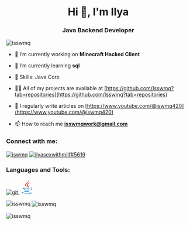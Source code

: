 <h1 align="center">Hi 👋, I'm Ilya</h1>
<h3 align="center">Java Backend Developer</h3>

<p align="left"> <img src="https://komarev.com/ghpvc/?username=isswmq&label=Profile%20views&color=0e75b6&style=flat" alt="isswmq" /> </p>

- 🔭 I’m currently working on **Minecraft Hacked Client**

- 🌱 I’m currently learning **sql**

- 💪 Skills: Java Core

- 👨‍💻 All of my projects are available at [https://github.com/Isswmq?tab=repositories](https://github.com/Isswmq?tab=repositories)

- 📝 I regularly write articles on [https://www.youtube.com/@iswmq420](https://www.youtube.com/@iswmq420)

- 📫 How to reach me **isswmqwork@gmail.com**

<h3 align="left">Connect with me:</h3>
<p align="left">
<a href="https://www.youtube.com/@iswmq420" target="blank"><img align="center" src="https://raw.githubusercontent.com/rahuldkjain/github-profile-readme-generator/master/src/images/icons/Social/youtube.svg" alt="iswmq" height="30" width="40" /></a>
<a href="https://discord.gg/ilyasexwithmilf#5619" target="blank"><img align="center" src="https://raw.githubusercontent.com/rahuldkjain/github-profile-readme-generator/master/src/images/icons/Social/discord.svg" alt="ilyasexwithmilf#5619" height="30" width="40" /></a>
</p>

<h3 align="left">Languages and Tools:</h3>
<p align="left"> <a href="https://git-scm.com/" target="_blank" rel="noreferrer"> <img src="https://www.vectorlogo.zone/logos/git-scm/git-scm-icon.svg" alt="git" width="40" height="40"/> </a> <a href="https://www.java.com" target="_blank" rel="noreferrer"> <img src="https://raw.githubusercontent.com/devicons/devicon/master/icons/java/java-original.svg" alt="java" width="40" height="40"/> </a> </p>

<p><img align="left" src="https://github-readme-stats.vercel.app/api/top-langs?username=isswmq&show_icons=true&locale=en&layout=compact" alt="isswmq" /></p>

<p>&nbsp;<img align="center" src="https://github-readme-stats.vercel.app/api?username=isswmq&show_icons=true&locale=en" alt="isswmq" /></p>

<p><img align="center" src="https://github-readme-streak-stats.herokuapp.com/?user=isswmq&" alt="isswmq" /></p>
